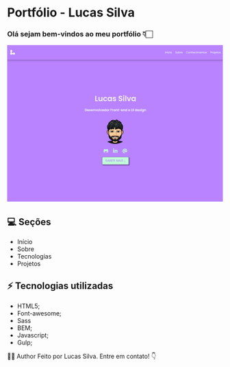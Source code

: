 # Portfólio - Lucas Silva

### Olá sejam bem-vindos ao meu portfólio 👇🏻

![Portfólio](./src/images/port.png "Portfólio")

## 💻 Seções

- Início
- Sobre
- Tecnologias
- Projetos

## ⚡ Tecnologias utilizadas

- HTML5;
- Font-awesome;
- Sass
- BEM;
- Javascript;
- Gulp;

🧑🏻 Author
Feito por Lucas Silva. Entre em contato! 👇
